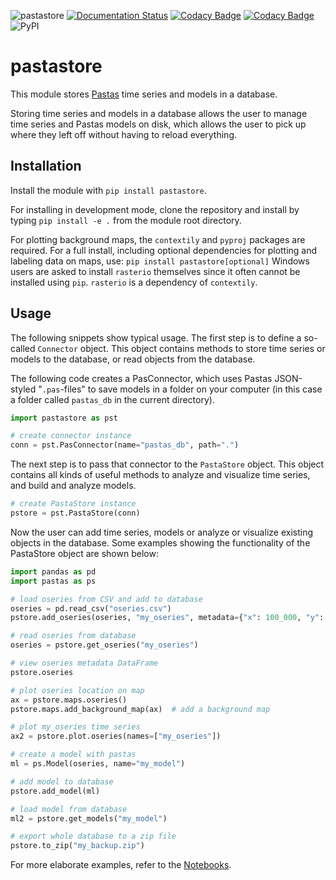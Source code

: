 ![pastastore](https://github.com/pastas/pastastore/workflows/pastastore/badge.svg)
[![Documentation Status](https://readthedocs.org/projects/pastastore/badge/?version=latest)](https://pastastore.readthedocs.io/en/latest/?badge=latest)
[![Codacy Badge](https://api.codacy.com/project/badge/Grade/81b1e0294f5247cfa4eca657a8eebc61)](https://www.codacy.com/gh/pastas/pastastore?utm_source=github.com&utm_medium=referral&utm_content=pastas/pastastore&utm_campaign=Badge_Grade)
[![Codacy Badge](https://app.codacy.com/project/badge/Coverage/81b1e0294f5247cfa4eca657a8eebc61)](https://www.codacy.com/gh/pastas/pastastore/dashboard?utm_source=github.com&utm_medium=referral&utm_content=pastas/pastastore&utm_campaign=Badge_Coverage)
![PyPI](https://img.shields.io/pypi/v/pastastore)

# pastastore

This module stores 
[Pastas](https://pastas.readthedocs.io/en/latest/) time series and models in a
database.

Storing time series and models in a database allows the user to manage time
series and Pastas models on disk, which allows the user to pick up where they
left off without having to reload everything.

## Installation

Install the module with `pip install pastastore`.

For installing in development mode, clone the repository and install by typing
`pip install -e .` from the module root directory.

For plotting background maps, the `contextily` and `pyproj` packages are
required. For a full install, including optional dependencies for plotting and
labeling data on maps, use: `pip install pastastore[optional]` Windows users
are asked to install `rasterio` themselves since it often cannot be installed
using `pip`. `rasterio` is a dependency of `contextily`.

## Usage

The following snippets show typical usage. The first step is to define a
so-called `Connector` object. This object contains methods to store time series
or models to the database, or read objects from the database.

The following code creates a PasConnector, which uses Pastas JSON-styled
"`.pas`-files" to save models in a folder on your computer (in this case a
folder called `pastas_db` in the current directory).

```python
import pastastore as pst

# create connector instance
conn = pst.PasConnector(name="pastas_db", path=".")
```

The next step is to pass that connector to the `PastaStore` object. This object
contains all kinds of useful methods to analyze and visualize time series, and
build and analyze models.

```python
# create PastaStore instance
pstore = pst.PastaStore(conn)
```

Now the user can add time series, models or analyze or visualize existing
objects in the database. Some examples showing the functionality of the
PastaStore object are shown below:

```python
import pandas as pd
import pastas as ps

# load oseries from CSV and add to database
oseries = pd.read_csv("oseries.csv")
pstore.add_oseries(oseries, "my_oseries", metadata={"x": 100_000, "y": 400_000})

# read oseries from database
oseries = pstore.get_oseries("my_oseries")

# view oseries metadata DataFrame
pstore.oseries

# plot oseries location on map
ax = pstore.maps.oseries()
pstore.maps.add_background_map(ax)  # add a background map

# plot my_oseries time series
ax2 = pstore.plot.oseries(names=["my_oseries"])

# create a model with pastas
ml = ps.Model(oseries, name="my_model")

# add model to database
pstore.add_model(ml)

# load model from database
ml2 = pstore.get_models("my_model")

# export whole database to a zip file
pstore.to_zip("my_backup.zip")
```

For more elaborate examples, refer to the
[Notebooks](https://pastastore.readthedocs.io/en/latest/examples.html#example-notebooks).
